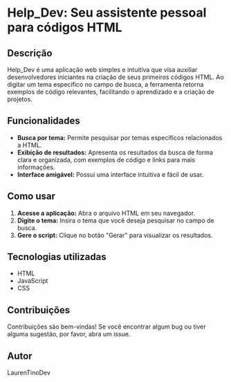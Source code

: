 # Help_Dev: Seu assistente pessoal para códigos HTML

## Descrição
Help_Dev é uma aplicação web simples e intuitiva que visa auxiliar desenvolvedores iniciantes na criação de seus primeiros códigos HTML. Ao digitar um tema específico no campo de busca, a ferramenta retorna exemplos de código relevantes, facilitando o aprendizado e a criação de projetos.

## Funcionalidades
* **Busca por tema:** Permite pesquisar por temas específicos relacionados a HTML.
* **Exibição de resultados:** Apresenta os resultados da busca de forma clara e organizada, com exemplos de código e links para mais informações.
* **Interface amigável:** Possui uma interface intuitiva e fácil de usar.

## Como usar
1. **Acesse a aplicação:** Abra o arquivo HTML em seu navegador.
2. **Digite o tema:** Insira o tema que você deseja pesquisar no campo de busca.
3. **Gere o script:** Clique no botão "Gerar" para visualizar os resultados.

## Tecnologias utilizadas
* HTML
* JavaScript
* CSS

## Contribuições
Contribuições são bem-vindas! Se você encontrar algum bug ou tiver alguma sugestão, por favor, abra um issue.

## Autor
LaurenTinoDev
